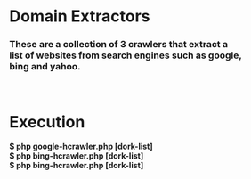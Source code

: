 <h1> Domain Extractors </h1>

<h3>These are a collection of 3 crawlers that extract a <br> list of websites from search engines such as google, <br> 
bing and yahoo. </h3>
<br>

# Execution 

<p><b>
 $ php google-hcrawler.php [dork-list] <br>
 $ php bing-hcrawler.php [dork-list] <br>
 $ php bing-hcrawler.php [dork-list] </b></p>


